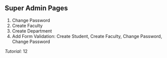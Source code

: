 ## Super Admin Pages

1. Change Password
2. Create Faculty
3. Create Department
4. Add Form Validation: Create Student, Create Faculty, Change Password, Change Password

_Tutorial:_ 12
